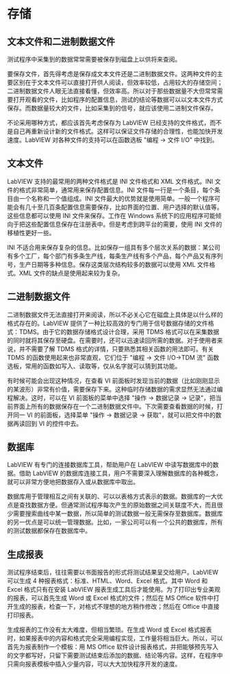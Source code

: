 # 存储 

## 文本文件和二进制数据文件

测试程序中采集到的数据常常需要被保存到磁盘上以供将来查阅。

要保存文件，首先得考虑是保存成文本文件还是二进制数据文件。这两种文件的主要区别在于文本文件可以直接打开供人阅读，但效率较低，占用较大的存储空间；二进制数据文件人眼无法直接看懂，但效率高。所以对于那些数据量不大但常常需要打开观看的文件，比如程序的配置信息，测试的结论等数据可以以文本文件方式保存。而数据量较大的文件，比如采集到的信号，就应该使用二进制文件保存。

不论采用哪种方式，都应该首先考虑保存为 LabVIEW 已经支持的文件格式，而不是自己再重新设计新的文件格式。这样可以保证文件存储的合理性，也能加快开发速度。LabVIEW 对各种文件的支持可以在函数选板 "编程 -\> 文件 I/O" 中找到。

## 文本文件

LabVIEW 支持的最常用的两种文件格式是 INI 文件格式和 XML 文件格式。INI 文件的格式非常简单，通常用来保存配置信息。INI 文件每一行是一个条目，每个条目由一个名称和一个值组成。INI 文件最大的优势就是使用简单。一般一个程序可能会有几十至几百条配置信息需要保存，比如界面的位置、用户选择的默认值等。这些信息都可以使用 INI 文件来保存。工作在 Windows 系统下的应用程序可能倾向于把这些配置信息保存在注册表中。但是考虑到跨平台的需要，使用 INI 文件的移植性更好一些。

INI 不适合用来保存复杂的信息。比如保存一组具有多个层次关系的数据：某公司有多个工厂，每个部门有多条生产线，每条生产线有多个产品，每个产品又有序列号，生产日期等多种信息。保存这类层次结构较多的数据可以使用 XML 文件格式。XML 文件的缺点是使用起来较为复杂。

## 二进制数据文件

二进制数据文件无法直接打开来阅读，所以不必关心它在磁盘上具体是以什么样的格式存在的。LabVIEW 提供了一种比较高效的专门用于信号数据存储的文件格式：TDMS。由于它的数据存储格式设计合理，采用 TDMS 格式可以在采集数据的同时就将其保存至硬盘。在需要时，还可以迅速读回所需的数据。对于使用者来说，并不需要了解 TDMS 格式的详情，只要熟悉其相关函数的用法即可。有关 TDMS 的函数使用起来也非常直观，它们位于 "编程 -\> 文件 I/O-\>TDM 流" 函数选板，常用的函数如写入、读取等，仅从名字就可以猜到其功能。

有时候可能会出现这种情况，在查看 VI 前面板时发现当前的数据（比如刚刚显示的某波形）非常有价值，需要保存下来。这种临时存储数据的需求显然无法通过编程解决。这时，可以在 VI 前面板的菜单中选择 "操作 -\> 数据记录 -\> 记录"，把当前界面上所有的数据保存在一个二进制数据文件中。下次需要查看数据的时候，打开同一 VI 的前面板，选择菜单 "操作 -\> 数据记录 -\> 获取"，就可以把文件中的数据再读回到 VI 的控件中去。

## 数据库

LabVIEW 有专门的连接数据库工具，帮助用户在 LabVIEW 中读写数据库中的数据。借助 LabVIEW 的数据库连接工具，用户不需要深入理解数据库的各种概念，就可以非常方便地把数据存入或从数据库中取出。

数据库用于管理相互之间有关联的、可以以表格方式表示的数据。数据库的一大优点是查找数据方便。但通常测试程序每次产生的原始数据之间关联度不大，而且很少需要搜索曲线中某一数据，所以简单的测试数据一般无需保存至数据库。数据库的另一优点是可以统一管理数据。比如，一家公司可以有一个公共的数据库，所有的测试数据都保存在数据库中。

## 生成报表

测试程序结束后，往往需要以书面报告的形式将测试结果呈交给用户。LabVIEW 可以生成 4 种报表格式：标准、HTML、Word、Excel 格式。其中 Word 和 Excel 格式只有在安装 LabVIEW 报表生成工具后才能使用。为了打印出专业美观的报表，可以首先生成 Word 或 Excel 格式的文件；然后在 MS
Office 软件中打开生成的报表，检查一下，对格式不理想的地方稍作修改；然后在 Office 中直接打印报表。

生成报表的工作没有太大难度，但相当繁琐。在生成 Word 或 Excel 格式报表时，如果报表中的内容和格式完全采用编程实现，工作量将相当巨大。所以，可以首先为报表制作一个模板：用 MS
Office 软件设计报表格式，并把能够预先写入的文字都写好，只留下需要测试结束后添加的数据、结论等内容。这样，在程序中只需向报表模板中插入少量内容，可以大大加快程序开发的速度。
